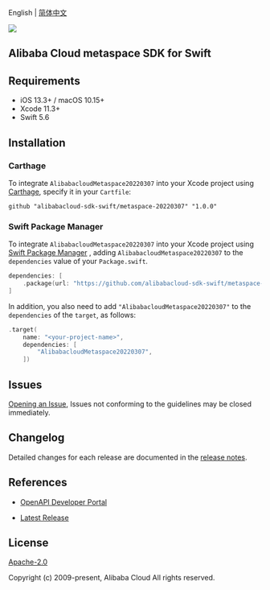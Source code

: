 English | [简体中文](README-CN.md)

![](https://aliyunsdk-pages.alicdn.com/icons/AlibabaCloud.svg)

## Alibaba Cloud metaspace SDK for Swift

## Requirements

- iOS 13.3+ / macOS 10.15+
- Xcode 11.3+
- Swift 5.6

## Installation

### Carthage

To integrate `AlibabacloudMetaspace20220307` into your Xcode project using [Carthage](https://github.com/Carthage/Carthage), specify it in your `Cartfile`:

```ogdl
github "alibabacloud-sdk-swift/metaspace-20220307" "1.0.0"
```

### Swift Package Manager

To integrate `AlibabacloudMetaspace20220307` into your Xcode project using [Swift Package Manager](https://swift.org/package-manager/) , adding `AlibabacloudMetaspace20220307` to the `dependencies` value of your `Package.swift`.

```swift
dependencies: [
    .package(url: "https://github.com/alibabacloud-sdk-swift/metaspace-20220307.git", from: "1.0.0")
]
```

In addition, you also need to add `"AlibabacloudMetaspace20220307"` to the `dependencies` of the `target`, as follows:

```swift
.target(
    name: "<your-project-name>",
    dependencies: [
        "AlibabacloudMetaspace20220307",
    ])
```

## Issues

[Opening an Issue](https://github.com/alibabacloud-sdk-swift/metaspace-20220307/issues/new), Issues not conforming to the guidelines may be closed immediately.

## Changelog

Detailed changes for each release are documented in the [release notes](./ChangeLog.txt).

## References

* [OpenAPI Developer Portal](https://next.api.alibabacloud.com/home)
- [Latest Release](https://github.com/alibabacloud-sdk-swift/metaspace-20220307)

## License

[Apache-2.0](http://www.apache.org/licenses/LICENSE-2.0)

Copyright (c) 2009-present, Alibaba Cloud All rights reserved.
